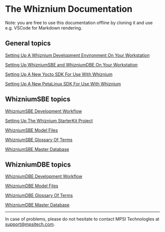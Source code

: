 # The Whiznium Documentation

Note: you are free to use this documentation offline by cloning it and use e.g. VSCode for Markdown rendering.

## General topics

[Setting Up A Whiznium Development Environment On Your Workstation](./setup.md)

[Setting Up WhizniumSBE and WhizniumDBE On Your Workstation](./setup_sbedbe.md)

[Setting Up A New Yocto SDK For Use With Whiznium](./setup_yocto.md)

[Setting Up A New PetaLinux SDK For Use With Whiznium](./setup_peta.md)

<!-- [Working With Cloud-based Whiznium (WaaS)](./whiz_cloud.md) -->

## WhizniumSBE topics

[WhizniumSBE Development Workflow](./sbe.md)

[Setting Up The Whiznium StarterKit Project](./wzsk.md)

[WhizniumSBE Model Files](./sbemdl.md)

[WhizniumSBE Glossary Of Terms](./sbegloss.md)

[WhizniumSBE Master Database](./sbedb.md)

## WhizniumDBE topics

[WhizniumDBE Development Workflow](./dbe.md)

<!-- [Setting Up The Whiznium StarterKit Device Project](./wskd.md) -->

[WhizniumDBE Model Files](./dbemdl.md)

[WhizniumDBE Glossary Of Terms](./dbegloss.md)

[WhizniumDBE Master Database](./dbedb.md)

---

In case of problems, please do not hesitate to contact MPSI Technologles at [support@mpsitech.com](mailto:support@mpsitech.com).
